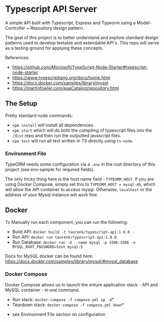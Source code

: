 # Typescript API Server
A simple API built with Typescript, Express and Typeorm using a Model-Controller + Repository design pattern.

The goal of this project is to better understand and explore standard design patterns used to develop testable and extendable API's. This repo will serve as a testing ground for applying these concepts. 

References:
 - https://github.com/Microsoft/TypeScript-Node-Starter#typescript-node-starter
 - https://www.typescriptlang.org/docs/home.html
 - https://docs.docker.com/samples/library/mysql
 - https://martinfowler.com/eaaCatalog/repository.html


## The Setup
Pretty standard node commands:
- `npm install` will install all dependencies.
- `npm start` which will do both the compiling of typescript files into the `/dist` repo and then  run the outputted javascript files.
- `npm test` will run all test written in TS directly using `ts-node`.

### Environment File
TypeORM needs some configuration via a `.env` in the root directory of this project (see env-sample for required fields). 

The only tricky thing here is the host name field - `TYPEORM_HOST`. If you are using Docker Compose, simply set this to `TYPEORM_HOST = mysql-db`, which will allow the API container to access mysql. Otherwise, `localhost` or the address of your Mysql instance will work fine.

## Docker 
To Manually run each component, you can run the following:
  - Build API: `docker build -t taurenk/typescript-api:1.0.0 .`
  - Run API: `docker run taurenk/typescript-api:1.0.0`
  - Run Database: `docker run -d --name mysql -p 3306:3306 -e MYSQL_ROOT_PASSWORD=test mysql:5`

Docs for MySQL docker can be found here: https://docs.docker.com/samples/library/mysql/#mysql_database

### Docker Compose 
Docker Compose allows us to launch the enture application stack - API and MySQL container - in one command.
- Run stack: `docker-compose -f compose.yml up -d`*
- Teardown stack: `docker-compose -f compose.yml down`*

* see Environment File section on configuration
